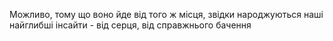 Можливо, тому що воно йде від того ж місця, звідки народжуються наші найглибші інсайти - від серця, від справжнього бачення